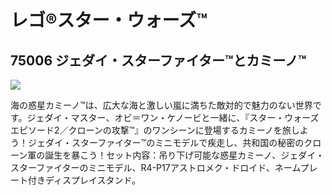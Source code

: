 # レゴ®スター・ウォーズ™

## 75006 ジェダイ・スターファイター™とカミーノ™

![](https://www.lego.com/cdn/product-assets/product.img.pri/75006_prod.jpg)

海の惑星カミーノ™は、広大な海と激しい嵐に満ちた敵対的で魅力のない世界です。ジェダイ・マスター、オビ＝ワン・ケノービと一緒に、『スター・ウォーズ エピソード2／クローンの攻撃™』のワンシーンに登場するカミーノを旅しよう！ジェダイ・スターファイター™のミニモデルで疾走し、共和国の秘密のクローン軍の誕生を暴こう！セット内容：吊り下げ可能な惑星カミーノ、ジェダイ・スターファイターのミニモデル、R4-P17アストロメク・ドロイド、ネームプレート付きディスプレイスタンド。
